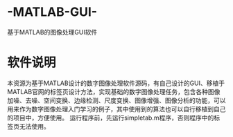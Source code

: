 # -MATLAB-GUI-
基于MATLAB的图像处理GUI软件

# 软件说明

本资源为基于MATLAB设计的数字图像处理软件源码，有自己设计的GUI、移植于MATLAB官网的标签页设计方法，实现基础的数字图像处理任务，包含各种图像加噪、去噪、空间变换、边缘检测、尺度变换、图像增强、图像分析的功能，可以用来作为数字图像处理入门学习的例子，其中使用到的算法也可以自行移植到自己的项目中，方便使用。
运行程序前，先运行simpletab.m程序，否则程序中的标签页无法使用。

